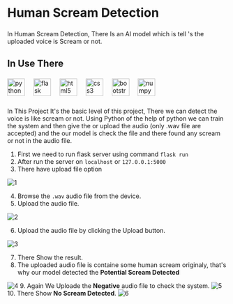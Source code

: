 <h1 align="left">Human Scream Detection</h1>

###

<p align="left">In Human Scream Detection, There Is an AI model which is tell 's  the uploaded voice is Scream or not.</p>


###


###

<h2 align="left">In Use There</h2>

###

<div align="left">
  <img src="https://cdn.jsdelivr.net/gh/devicons/devicon/icons/python/python-original.svg" height="40" alt="python logo"  />
  <img width="12" />
  <img src="https://cdn.jsdelivr.net/gh/devicons/devicon/icons/flask/flask-original.svg" height="40" alt="flask logo"  />
  <img width="12" />
  <img src="https://cdn.jsdelivr.net/gh/devicons/devicon/icons/html5/html5-original.svg" height="40" alt="html5 logo"  />
  <img width="12" />
  <img src="https://cdn.jsdelivr.net/gh/devicons/devicon/icons/css3/css3-original.svg" height="40" alt="css3 logo"  />
  <img width="12" />
  <img src="https://cdn.jsdelivr.net/gh/devicons/devicon/icons/bootstrap/bootstrap-original.svg" height="40" alt="bootstrap logo"  />
  <img width="12" />
  <img src="https://cdn.jsdelivr.net/gh/devicons/devicon/icons/numpy/numpy-original.svg" height="40" alt="numpy logo"  />
</div>

###

In This Project It's the basic level of this project, There we can detect the voice is like scream or not. Using Python of the help of python we can train the system and then give the or upload the audio (only .wav file are accepted) and the our model is check the file and there found any scream or not in the audio file. 

1. First we need to run flask server using command  `flask run`
2. After run the server on `localhost` or `127.0.0.1:5000`
3. There have upload file option

![1](https://github.com/badmansp420/Human-Screem-Detection/assets/62636105/e76ae7e6-d279-438f-8a06-6a56f82e000c)

4. Browse the `.wav` audio file from the device.
5. Upload the audio file.

![2](https://github.com/badmansp420/Human-Screem-Detection/assets/62636105/2c1dfd36-0fcd-4f20-b8ec-fb1fd48f98a3)

6. Upload the audio file by clicking the Upload button.

![3](https://github.com/badmansp420/Human-Screem-Detection/assets/62636105/0868a5ae-f348-44a1-a1f6-66bfea53519f)

7. There Show the result.
8. The uploaded audio file is containe some human scream originaly, that's why our model detected the **Potential Scream Detected**

![4](https://github.com/badmansp420/Human-Screem-Detection/assets/62636105/c435f728-1ce9-4935-88b4-8648dc6e76cd)
9. Again We Uploade the **Negative** audio file to check the system.
![5](https://github.com/badmansp420/Human-Screem-Detection/assets/62636105/a0cf33e3-de48-473b-ad3b-6bd92882be8d)
10. There Show **No Scream Detected**.
![6](https://github.com/badmansp420/Human-Screem-Detection/assets/62636105/f955fc6b-42b3-44a9-872e-e486867c8c55)


###
